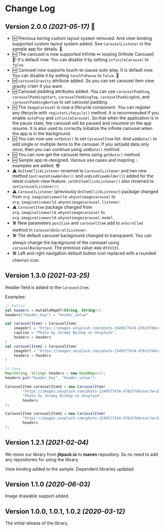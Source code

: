 Change Log
==========

## Version 2.0.0 *(2021-05-17)* 🚀

* 🆕 Previous boring custom layout system removed. And view-binding supported custom layout system added. See `CarouselListener` in the sample app for details. 🎉
* 🆕 The carousel is now supported Infinite ∞ looping (Infinite Carousel) 🥳! It's default now. You can disable it by setting `infiniteCarousel` to `false`.
* 🆕 Carousel now supports touch-to-pause auto-play. It is default now. You can disable it by setting `touchToPause` to `false`. 🎊
* 🆕 `carouselGravity` attribute added. So you can set carousel item view gravity `START` if you want.
* 🆕 Carousel padding attributes added. You can use `carouselPadding`, `carouselPaddingStart`, `carouselPaddingTop`, `carouselPaddingEnd`, and `carouselPaddingBottom` to set carousel padding.
* 🆕 The `ImageCarousel` is now a lifecycle component. You can register any lifecycle with `registerLifecycle()` method. It is recommended if you enable `autoPlay` and `infiniteCarousel`. So that when the application is in the pause state, the carousel will be paused and resumed on the app resume. It is also used to correctly initialize the infinite carousel when the app is in the background.
* 🆕 You can now use `setData()` to set `CarouselItem` list. And `addData()` to add single or multiple items to the carousel. If you set/add data only once, then you can continue using `addData()` method.
* 🆕 You can now get the carousel items using `getData()` method.
* 🆕 Sample app re-designed. Various use cases and inspiring 💡 examples are added. 😎
* ⚠️ `OnItemClickListener` renamed to `CarouselListener` and two new method (`onCreateViewHolder()` and `onBindViewHolder()`) added for the latest custom view feature. `setOnItemClickListener()` also renamed to `setCarouselListener()`.
* ⚠️ `CarouselListener` (previously `OnItemClickListener`) package changed from `org.imaginativeworld.whynotimagecarousel` to `org.imaginativeworld.whynotimagecarousel.listener`.
* ⚠️ `CarouselItem` package changed from `org.imaginativeworld.whynotimagecarousel` to `org.imaginativeworld.whynotimagecarousel.model`.
* 🛠️ New parameters `position` and `carouselItem` add to `onScrolled` method in  `CarouselOnScrollListener`.
* 🛠️ The default carousel background changed to transparent. You can always change the background of the carousel using `carouselBackground`. The previous value was `#333333`.
* 🛠️ Left and right navigation default button icon replaced with a rounded chevron icon.

## Version 1.3.0 *(2021-03-25)*

Header field is added to the `CarouselItem`.

Examples:

```kotlin
// Kotlin
val headers = mutableMapOf<String, String>()
headers["header_key"] = "header_value"

val carouselItem1 = CarouselItem(
    imageUrl = "https://images.unsplash.com/photo-1549577434-d7615fd4ceac?w=1080",
    caption = "Photo by Jeremy Bishop on Unsplash",
    headers = headers
)
val carouselItem2 = CarouselItem(
    imageUrl = "https://images.unsplash.com/photo-1549577434-d7615fd4ceac?w=1080",
    headers = headers
)
```

```java
// Java
Map<String, String> headers = new HashMap<>();
headers.put("header_key", "header_value");

CarouselItem carouselItem1 = new CarouselItem(
        "https://images.unsplash.com/photo-1549577434-d7615fd4ceac?w=1080",
        "Photo by Jeremy Bishop on Unsplash",
        headers
);

CarouselItem carouselItem2 = new CarouselItem(
        "https://images.unsplash.com/photo-1549577434-d7615fd4ceac?w=1080",
        headers
);
```

## Version 1.2.1 *(2021-02-04)*

We move our library from **jitpack.io** to **maven** repository. So no need to add any repositories for using the library.

View binding added to the sample. Dependent libraries updated.

## Version 1.1.0 *(2020-06-03)*

Image drawable support added.

## Version 1.0.0, 1.0.1, 1.0.2 *(2020-03-12)*

The initial release of the library.